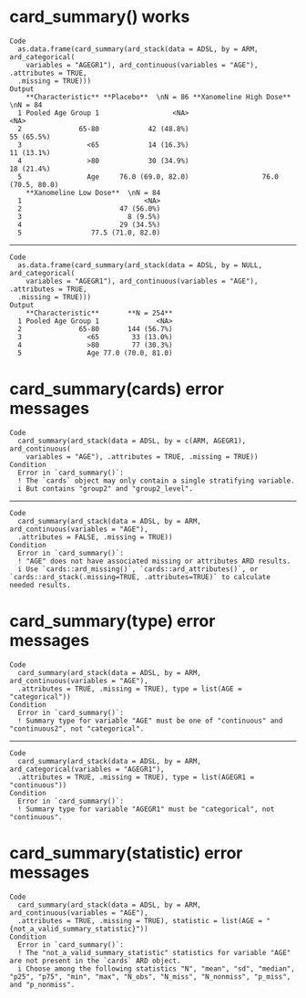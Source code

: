 # card_summary() works

    Code
      as.data.frame(card_summary(ard_stack(data = ADSL, by = ARM, ard_categorical(
        variables = "AGEGR1"), ard_continuous(variables = "AGE"), .attributes = TRUE,
      .missing = TRUE)))
    Output
        **Characteristic** **Placebo**  \nN = 86 **Xanomeline High Dose**  \nN = 84
      1 Pooled Age Group 1                  <NA>                               <NA>
      2              65-80            42 (48.8%)                         55 (65.5%)
      3                <65            14 (16.3%)                         11 (13.1%)
      4                >80            30 (34.9%)                         18 (21.4%)
      5                Age     76.0 (69.0, 82.0)                  76.0 (70.5, 80.0)
        **Xanomeline Low Dose**  \nN = 84
      1                              <NA>
      2                        47 (56.0%)
      3                          8 (9.5%)
      4                        29 (34.5%)
      5                 77.5 (71.0, 82.0)

---

    Code
      as.data.frame(card_summary(ard_stack(data = ADSL, by = NULL, ard_categorical(
        variables = "AGEGR1"), ard_continuous(variables = "AGE"), .attributes = TRUE,
      .missing = TRUE)))
    Output
        **Characteristic**       **N = 254**
      1 Pooled Age Group 1              <NA>
      2              65-80       144 (56.7%)
      3                <65        33 (13.0%)
      4                >80        77 (30.3%)
      5                Age 77.0 (70.0, 81.0)

# card_summary(cards) error messages

    Code
      card_summary(ard_stack(data = ADSL, by = c(ARM, AGEGR1), ard_continuous(
        variables = "AGE"), .attributes = TRUE, .missing = TRUE))
    Condition
      Error in `card_summary()`:
      ! The `cards` object may only contain a single stratifying variable.
      i But contains "group2" and "group2_level".

---

    Code
      card_summary(ard_stack(data = ADSL, by = ARM, ard_continuous(variables = "AGE"),
      .attributes = FALSE, .missing = TRUE))
    Condition
      Error in `card_summary()`:
      ! "AGE" does not have associated missing or attributes ARD results.
      i Use `cards::ard_missing()`, `cards::ard_attributes()`, or `cards::ard_stack(.missing=TRUE, .attributes=TRUE)` to calculate needed results.

# card_summary(type) error messages

    Code
      card_summary(ard_stack(data = ADSL, by = ARM, ard_continuous(variables = "AGE"),
      .attributes = TRUE, .missing = TRUE), type = list(AGE = "categorical"))
    Condition
      Error in `card_summary()`:
      ! Summary type for variable "AGE" must be one of "continuous" and "continuous2", not "categorical".

---

    Code
      card_summary(ard_stack(data = ADSL, by = ARM, ard_categorical(variables = "AGEGR1"),
      .attributes = TRUE, .missing = TRUE), type = list(AGEGR1 = "continuous"))
    Condition
      Error in `card_summary()`:
      ! Summary type for variable "AGEGR1" must be "categorical", not "continuous".

# card_summary(statistic) error messages

    Code
      card_summary(ard_stack(data = ADSL, by = ARM, ard_continuous(variables = "AGE"),
      .attributes = TRUE, .missing = TRUE), statistic = list(AGE = "{not_a_valid_summary_statistic}"))
    Condition
      Error in `card_summary()`:
      ! The "not_a_valid_summary_statistic" statistics for variable "AGE" are not present in the `cards` ARD object.
      i Choose among the following statistics "N", "mean", "sd", "median", "p25", "p75", "min", "max", "N_obs", "N_miss", "N_nonmiss", "p_miss", and "p_nonmiss".

